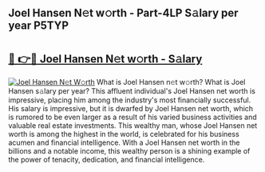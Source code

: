 ## Joel Hansen N𝚎t w𝚘rth - Part-4LP S𝚊lary per year P5TYP

# <h2><a href="http://gc0bwz.nevu.top/?p=Joel+Hansen">🔗 👉🔴 Joel Hansen N𝚎t w𝚘rth - S𝚊lary</a></h2>

[![Joel Hansen N𝚎t W𝚘rth](https://i.imgur.com/Oavwk0R.jpeg)](http://gc0bwz.nevu.top/?p=Joel+Hansen)
What is Joel Hansen n𝚎t w𝚘rth? What is Joel Hansen s𝚊lary per year?
This affluent individual's Joel Hansen net worth is impressive, placing him among the industry's most financially successful. His salary is impressive, but it is dwarfed by Joel Hansen net worth, which is rumored to be even larger as a result of his varied business activities and valuable real estate investments. This wealthy man, whose Joel Hansen net worth is among the highest in the world, is celebrated for his business acumen and financial intelligence. With a Joel Hansen net worth in the billions and a notable income, this wealthy person is a shining example of the power of tenacity, dedication, and financial intelligence.
